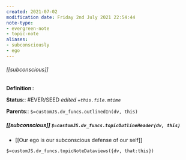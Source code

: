 ```yaml
---
created: 2021-07-02
modification date: Friday 2nd July 2021 22:54:44
note-type: 
- evergreen-note
- topic-note
aliases:
- subconsciously
- ego
---
```

 
###### [[subconscious]]



**Definition**::

**Status**::  #EVER/SEED
*edited `=this.file.mtime`*

**Parents**:: 
`$=customJS.dv_funcs.outlinedIn(dv, this)`

##### [[subconscious]] `$=customJS.dv_funcs.topicOutlineHeader(dv, this)`

- [[Our ego is our subconscious defense of our self]]


`$=customJS.dv_funcs.topicNoteDataviews({dv, that:this})`
